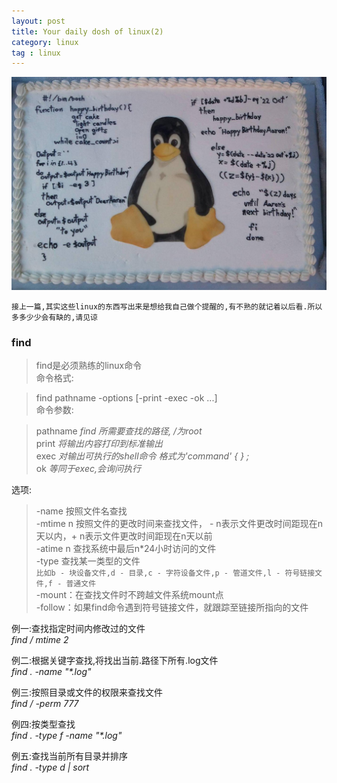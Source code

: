 ```yaml
---
layout: post
title: Your daily dosh of linux(2)
category: linux
tag : linux
---
```

<img src="/img/in-post/linux.jpg">


`接上一篇,其实这些linux的东西写出来是想给我自己做个提醒的,有不熟的就记着以后看.所以多多少少会有缺的,请见谅`  

### find  
>find是必须熟练的linux命令  
命令格式:  

>find pathname -options [-print -exec -ok ...]   
命令参数:  

>pathname *find 所需要查找的路径, /为root*  
>print *将输出内容打印到标准输出*  
>exec *对输出可执行的shell命令 格式为'command' {  } ;*  
>ok *等同于exec,会询问执行*  

选项:  
>-name 按照文件名查找  
>-mtime n 按照文件的更改时间来查找文件， - n表示文件更改时间距现在n天以内，+ n表示文件更改时间距现在n天以前  
>-atime n 查找系统中最后n\*24小时访问的文件  
>-type  查找某一类型的文件  
`比如b - 块设备文件,d - 目录,c - 字符设备文件,p - 管道文件,l - 符号链接文件,f - 普通文件`  
>-mount：在查找文件时不跨越文件系统mount点  
>-follow：如果find命令遇到符号链接文件，就跟踪至链接所指向的文件  

例一:查找指定时间内修改过的文件  
*find / mtime 2*  

例二:根据关键字查找,将找出当前.路径下所有.log文件  
*find . -name "\*.log"*  

例三:按照目录或文件的权限来查找文件  
*find / -perm 777*  

例四:按类型查找  
*find . -type f -name "\*.log"*  

例五:查找当前所有目录并排序  
*find . -type d | sort*  

  


 
